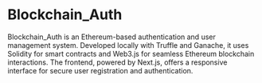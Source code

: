 # Blockchain_Auth
Blockchain_Auth is an Ethereum-based authentication and user management system. Developed locally with Truffle and Ganache, it uses Solidity for smart contracts and Web3.js for seamless Ethereum blockchain interactions. The frontend, powered by Next.js, offers a responsive interface for secure user registration and authentication.
